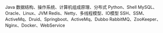 Java
数据结构、操作系统、计算机组成原理、分布式
Python、Shell
MySQL、Oracle、Linux、JVM
Redis、Netty、多线程模型、IO模型
SSH、SSM、ActiveMq、Druid、Springboot、ActiveMq、Dubbo
RabbitMQ、ZooKeeper、Nginx、Docker、WebService